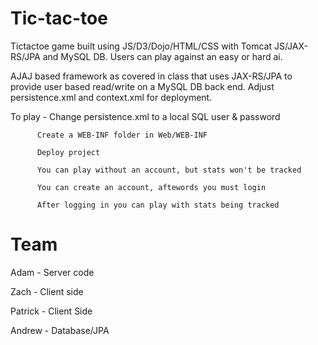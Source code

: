 # Tic-tac-toe
Tictactoe game built using JS/D3/Dojo/HTML/CSS with Tomcat JS/JAX-RS/JPA and MySQL DB.  Users can play against an easy or hard ai.  

AJAJ based framework as covered in class that uses JAX-RS/JPA to provide user based read/write on a MySQL DB back end.  Adjust persistence.xml and context.xml for deployment.  

To play - Change persistence.xml to a local SQL user & password

          Create a WEB-INF folder in Web/WEB-INF
          
          Deploy project
          
          You can play without an account, but stats won't be tracked
          
          You can create an account, aftewords you must login

          After logging in you can play with stats being tracked

# Team
Adam - Server code

Zach - Client side

Patrick - Client Side

Andrew - Database/JPA

